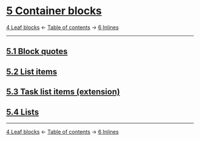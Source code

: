 # [5 Container blocks](https://higuma.github.io/github-flabored-markdown/#container-blocks)

[4 Leaf blocks](leaf-blocks.md)
← [Table of contents](index.md) →
[6 Inlines](inlines.md)

------------------------------------------------------------------------

## [5.1 Block quotes](https://higuma.github.io/github-flabored-markdown/#block-quotes)

## [5.2 List items](https://higuma.github.io/github-flabored-markdown/#list-items)

## [5.3 Task list items (extension)](https://higuma.github.io/github-flabored-markdown/#task-list-items-extension-)

## [5.4 Lists](https://higuma.github.io/github-flabored-markdown/#lists)

------------------------------------------------------------------------

[4 Leaf blocks](leaf-blocks.md)
← [Table of contents](index.md) →
[6 Inlines](inlines.md)
